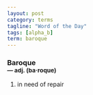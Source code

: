 ```yaml
---
layout: post
category: terms
tagline: "Word of the Day"
tags: [alpha_b]
term: baroque
---
```


<h3>Baroque<br/> <small>&mdash; adj. (ba<span>&middot;</span>roque)</small></h3>
<p><ol>
<li>in need of repair</li>
</ol></p>
